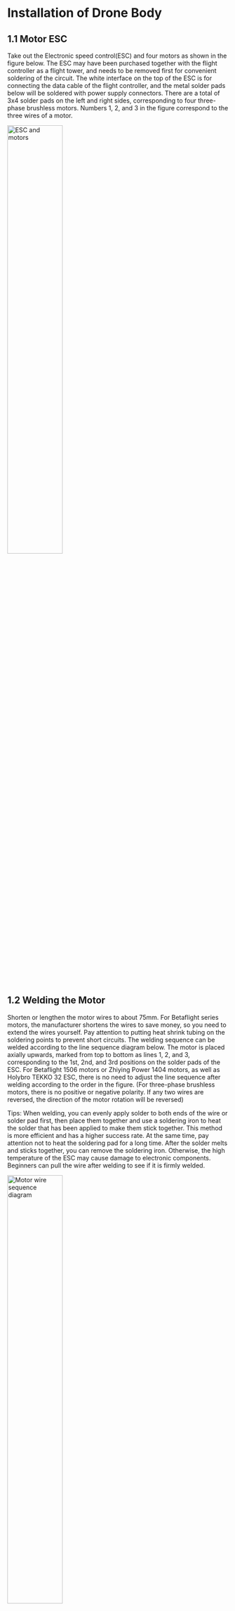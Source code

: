 # Installation of Drone Body

## 1.1 Motor ESC

Take out the Electronic speed control(ESC) and four motors as shown in the figure below. The ESC may have been purchased together with the flight controller as a flight tower, and needs to be removed first for convenient soldering of the circuit. The white interface on the top of the ESC is for connecting the data cable of the flight controller, and the metal solder pads below will be soldered with power supply connectors. There are a total of 3x4 solder pads on the left and right sides, corresponding to four three-phase brushless motors. Numbers 1, 2, and 3 in the figure correspond to the three wires of a motor.

<img src="./assets/cor_drone/1-1.png" alt="ESC and motors" style="width:50.0%" />

## 1.2 Welding the Motor

Shorten or lengthen the motor wires to about 75mm. For Betaflight series motors, the manufacturer shortens the wires to save money, so you need to extend the wires yourself. Pay attention to putting heat shrink tubing on the soldering points to prevent short circuits. The welding sequence can be welded according to the line sequence diagram below. The motor is placed axially upwards, marked from top to bottom as lines 1, 2, and 3, corresponding to the 1st, 2nd, and 3rd positions on the solder pads of the ESC. For Betaflight 1506 motors or Zhiying Power 1404 motors, as well as Holybro TEKKO 32 ESC, there is no need to adjust the line sequence after welding according to the order in the figure. (For three-phase brushless motors, there is no positive or negative polarity. If any two wires are reversed, the direction of the motor rotation will be reversed)

Tips: When welding, you can evenly apply solder to both ends of the wire or solder pad first, then place them together and use a soldering iron to heat the solder that has been applied to make them stick together. This method is more efficient and has a higher success rate. At the same time, pay attention not to heat the soldering pad for a long time. After the solder melts and sticks together, you can remove the soldering iron. Otherwise, the high temperature of the ESC may cause damage to electronic components. Beginners can pull the wire after welding to see if it is firmly welded.

<img src="./assets/cor_drone/1-2.png" alt="Motor wire sequence diagram" style="width:50.0%" /><figcaption>Motor wire sequence diagram</figcaption>

<img src="./assets/cor_drone/1-3-2.png" alt="Motor wire sequence diagram" style="width:50.0%" /><figcaption>Motor wire sequence diagram</figcaption>

## 1.3 Wiring the Power Supply

Solder the XT60 connector and the positive and negative wires to the soldering pads located below the ESC. If the XT60 connector and wires are sold together (as shown in the small image below), you only need to solder them to the ESC. If the wires are too long, you can cut them to about 5cm in length before soldering.
<img src="./assets/cor_drone/image4.png" alt="4" style="width:30.0%" />
<img src="./assets/cor_drone/image5.jpeg" alt="5" style="width:50.0%" />

If the ESC comes with a capacitor or you have a larger capacitor with a rated voltage greater than 20V, you can solder it to the solder pad in parallel with the power supply wires by shortening the positive and negative terminals (the negative terminal is usually marked with a "-" sign), as shown in the figure below after soldering is completed:

> Tips: After soldering is completed, it is recommended to use a multimeter to test whether the positive and negative terminals are short-circuited (there should generally be a resistance value of several hundred ohms or more, and should not be directly short-circuited), to ensure that the soldering is correct. If a flight computer is to be installed later, two wires need to be led out from the power supply solder pads and connected to an XT30 connector or other plug for supplying power to the flight computer in the future.

## 1.4 Connecting the flight controller

<img src="./assets/cor_drone/image6.png" alt="6" style="width:50.0%" />

Remove the flight controller, long M3 screws and anti-loose nuts (which should come with the flight controller and ESC kit), and then use screws to install the flight controller, ESC and the 3D-printed intermediate plate together. Put shock-absorbing rubber sleeves on the screws between the flight controller and ESC, and between the ESC and the 3D-printed board. Pay attention to the direction indicated by the triangular silk screen on the flight controller, which is the front direction and should be consistent with the front direction of the ESC (the direction with the white connector). The 3D-printed intermediate plate has no front or back direction.

<img src="./assets/cor_drone/image7.jpeg" alt="7" style="width:50.0%" />
<img src="./assets/cor_drone/image8.jpeg" alt="8" style="width:50.0%" />

After installing the screws, connect the signal ribbon cable between the flight controller and ESC, with the connector towards the front direction. The top view and front view of the completed connection are shown below:

## 1.5 Connecting the Receiver

The receiver is mainly responsible for receiving signals from the remote control to control the drone. The signal ports of the receiver (Output1, SBUS) are connected to R6 of the flight controller, which requires a power supply of 5V. The connection steps are as follows: locate the 6-pin plug on the flight controller and connect it to the interface shown in the red box in the figure below. The wiring sequence is shown in the lower right corner, so the left two wires of the 6-pin plug (R6, G) need to be soldered respectively to the signal port (Output1, SBUS) and GND of the receiver. **The R1, T1, and G wires on the right side of the 6-pin plug are reserved and will be used for communication with the onboard computer later.** The wire corresponding to 9V on the far right is not used and can be cut off. In addition, the receiver needs a power supply of 5V, which can be connected to the corresponding 5V port of the receiver with the left 5V port of the plug that has been cut off or other wires.

<img src="./assets/cor_drone/image9.png" alt="9" style="width:50.0%" />
<img src="./assets/cor_drone/image10.png" alt="10" style="width:50.0%" />

After the connection is completed, it should look like the figure below. Use foam double-sided tape to stick the receiver to the lower right corner of the 3D printed board, mainly to avoid blocking the screw holes.

## 1.6 Connecting the TTL to USB module

In step 1.5, we have reserved the T1, R1, and G interfaces on the flight controller, which are the send, receive, and ground interfaces. Here, T1, R1, and G should be connected to RX, TX, and G of the USB to TTL module, respectively, that is, receive to send, and send to receive. The power supply line does not need to be connected, and the USB to TTL module will be powered by the USB port of the onboard computer (HUB). The connection diagram is as follows:

<img src="./assets/cor_drone/image42.png" alt="42" style="width:70.0%" />

## 1.6 Remote Control Pairing

Connect the XT60 plug to the 4S lithium battery purchased for power supply. After powering on, the receiver light is on and flashing slowly, indicating that it is not paired. Press and hold the button in the circle in the figure below for 2 seconds, and the receiver indicator light will flash quickly, entering pairing mode. Turn on the Futaba remote control, and the receiver light will stay on when the pairing is successful. When the remote control is turned on, it will automatically search for available receivers. Therefore, when the receiver is in pairing mode, simply turn on the remote control to pair.

<img src="./assets/cor_drone/image11.png" alt="11" style="width:50.0%" />

## 1.10 Installing Wireless Data Transmission

Solder the TX, RX, 5V, and GND of the wireless data transmission module to the T4, R4, 5V, and GND of the flight controller, respectively, as shown in the figure. Then, use double-sided foam tape to attach the wireless data transmission module horizontally to the front end of the 3D printed board.

<img src="./assets/cor_drone/image18.png" alt="18" style="width:50.0%" />
<img src="./assets/cor_drone/image19.png" alt="19" style="width:50.0%" />

## 1.11 Parameter Configuration

To configure parameters, connect the flight controller to the computer using a USB cable and wait for the connection to complete in QGC software. Then, use one of the following methods:

1. Load the parameter list directly through QGC:
   - Click on the G icon in the upper left corner -> Vehicle Setup -> Parameters.
   - Click on Tools in the upper right corner -> Load Parameters.
   - Select `Mantis3.params` and the required parameters will be updated.
   - Restart the flight controller by unplugging and re-plugging the USB cable.
   - To ensure that the parameter modification is successful, wait for QGC to connect again (if it fails to connect, restart QGC or check if the USB cable is properly connected).
   - Click on the G icon in the upper left corner -> Vehicle Setup -> Parameters.
   - Search for MAV and check if `MAV_1_Config` is set to `GPS1`, `MAV_1_Mode` is set to Normal, `MAV_2_Config` is set to `TELEM1`, and `MAV_2_Mode` is set to Onboard.
   - If not, the parameter modification is incorrect and should be manually modified using Method 2.
   - Search for `MC_PITCHRATE_P` and check if it is set to 0.08.
   - If not, the parameter modification is incorrect and should be manually modified using Method 2.
   - After completing the above checks, disconnect the USB cable and power the flight controller using a battery. The wireless data transmission is now working, and the computer can search for WIFI: CUAVWLINK with the password `cuavwlink` to wirelessly connect to the flight controller.
2. Manually modify parameters:
   - To ensure that the wireless data transmission works properly, the parameters indicated in red in the figure below must be configured:
   - Connect the flight controller via USB (battery disconnected), open the QGC software, click the G icon in the upper left corner, go to Vehicle Setup, and then Parameters. Search for MAV.
   - Note that MAV_1_MODE and others will only appear if GPS1 is selected instead of Disable in `MAV_1_CONFIG`. Similarly, `MAV_2_MODE` will only appear if TELEM1 is selected instead of Disable in `MAV_2_CONFIG`. If `MAV_1_MODE` or `MAV_2_MODE` do not appear after selection, disconnect the USB cable, close QGC, reconnect, and search for the parameter again.
   - Once the configuration is completed, disconnect the USB cable and power the flight controller with a battery. The wireless data transmission should work now. Search for WIFI: CUAVWLINK xxxx on your computer, enter the password `cuavwlink`, and connect to the WIFI network. Then open the QGC software to wirelessly connect to the flight controller.

<img src="./assets/cor_drone/image20.png" alt="20" style="width:90.0%" />
<img src="./assets/cor_drone/image21.png" alt="21" style="width:90.0%" />
<img src="./assets/cor_drone/image22.png" alt="22" style="width:90.0%" />

Next, you need to further modify the PID parameters of the flight controller. You can use either USB or wireless transmission to connect to QGC. Click the G icon in the upper left corner, go to Vehicle Setup, and select Parameters. Then, choose Multicopter Rate Control and Multicopter Attitude Control, and modify the relevant parameters as shown in the following figure (default parameters are white, and modified parameters are red).

## 1.12 Assembling the Drone Frame

Insert the board that was just installed from the bottom of the mainboard (as shown in the figure below), making sure that the motor wires are threaded out near the slot without being compressed, and the same is true for the wires of other components, which must not be compressed. Then use M2.6 x 8 self-tapping screws (with pointed ends) to connect the board to the mainboard, and install the four motors upside down on the motor base of the mainboard. The motor installation uses M2x6 ordinary hexagon screws (not self-tapping). The screw length provided with the motor box may not be suitable, so you need to choose M2x6 ordinary hexagon screws by yourself, and note that **the tip of the screw cannot touch the copper wire of the motor!**
Finally, use M2.6 x 12 self-tapping screws to connect the landing gear to the mainboard. The screws on the landing gear and mainboard are fitted with a shock-absorbing rubber sleeve, as shown in the figure on the far right. After installation, thread a hook and loop fastener through the gap between the two for attaching the battery. Do not install the propellers yet!

<img src="./assets/cor_drone/image23.png" alt="23" style="width:40.0%" /> 
<img src="./assets/cor_drone/image24.png" alt="24" style="width:20.0%" /> 
<img src="./assets/cor_drone/image25.png" alt="25" style="width:30.0%" />
After the assembly is completed, it should look like the image below.

<img src="./assets/cor_drone/image26.png" alt="26" style="width:50.0%" /> 
<img src="./assets/cor_drone/image27.png" alt="27" style="width:50.0%" />
<img src="./assets/cor_drone/image28.jpeg" alt="28" style="width:50.0%" /> 
<img src="./assets/cor_drone/image29.jpeg" alt="29" style="width:50.0%" />

> Do not install the propellers at this point to avoid potential danger in the next step.
